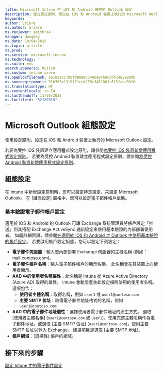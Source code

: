 ```yaml
---
title: Microsoft Intune 中 iOS 和 Android 裝置的 Outlook 設定
description: 建立設定原則，設定在 iOS 和 Android 裝置上執行的 Microsoft Outlook 設定。
keywords: ''
author: Erikre
ms.author: erikre
ms.reviewer: smithre4
manager: dougeby
ms.date: 10/04/2018
ms.topic: article
ms.prod: ''
ms.service: microsoft-intune
ms.technology: ''
ms.suite: ems
search.appverid: MET150
ms.custom: intune-azure
ms.openlocfilehash: 691029cc7b9fd8880c5440a84b95bbf2462920d6
ms.sourcegitcommit: 51b763e131917fccd255c346286fa515fcee33f0
ms.translationtype: HT
ms.contentlocale: zh-TW
ms.lasthandoff: 11/20/2018
ms.locfileid: "52180318"
---
```

# <a name="microsoft-outlook-configuration-settings"></a>Microsoft Outlook 組態設定 

使用設定原則，設定在 iOS 和 Android 裝置上執行的 Microsoft Outlook 設定。 

若要為受控 iOS 裝置建立應用程式設定原則，請參閱[為受控 iOS 裝置新增應用程式設定原則](app-configuration-policies-use-ios.md)。 若要為受控 Android 裝置建立應用程式設定原則，請參閱[為受控 Android 裝置新增應用程式設定原則](app-configuration-policies-use-android.md)。 

## <a name="configuration-settings"></a>組態設定

在 Intune 中新增設定原則時，您可以設定特定設定，來設定 Microsoft Outlook。 在 [組態設定] 窗格中，您可以設定電子郵件帳戶組態。

### <a name="basic-authentication-email-account-settings"></a>基本驗證電子郵件帳戶設定
適用於 iOS 和 Android 的 Outlook 可讓 Exchange 系統管理員將帳戶設定「推送」到其搭配 Exchange ActiveSync 通訊協定來使用基本驗證的內部部署使用者。 如需詳細資訊，請參閱[在適用於 iOS 和 Android 之 Outlook 中使用基本驗證的帳戶設定](https://docs.microsoft.com/Exchange/clients/outlook-for-ios-and-android/account-setup)。 若要啟用帳戶設定組態，您可以設定下列設定：

- **電子郵件伺服器**：輸入您內部部署 Exchange 伺服器的主機名稱 (例如：mail.contoso.com)。
- **電子郵件帳戶名稱**：輸入電子郵件帳戶的顯示名稱。 此名稱會在其裝置上向使用者顯示。
- **AAD 中的使用者名稱屬性**：此名稱是 Intune 從 Azure Active Directory (Azure AD) 取得的屬性。 Intune 會動態產生此設定檔所使用的使用者名稱。 選項包含：
  - **使用者主體名稱**：取得名稱，例如 `user1` 或 `user1@contoso.com`
  - **主要 SMTP 位址**：取得電子郵件地址格式的名稱，例如 `user1@contoso.com`
- **AAD 中的電子郵件地址屬性**：選擇使用者電子郵件地址的產生方式。 選取 [使用者主體名稱] (`user1@contoso.com` 或 `user1`)，使用完整主體名稱作為電子郵件地址，或選取 [主要 SMTP 位址] (`user1@contoso.com`)，使用主要 SMTP 位址以登入 Exchange。 建議項目是選取 [主要 SMTP 地址]。
- **帳戶網域**：(選擇性) 帳戶的網域。

## <a name="next-steps"></a>接下來的步驟
[設定 Intune 中的電子郵件設定](email-settings-configure.md)

